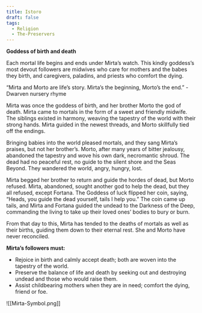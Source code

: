 ```yaml
---
title: Istoro
draft: false
tags:
  - Religion
  - The-Preservers
---
```

**Goddess of birth and death**

Each mortal life begins and ends under Mirta’s watch. This kindly goddess’s most devout followers are midwives who care for mothers and the babes they birth, and caregivers, paladins, and priests who comfort the dying.

“Mirta and Morto are life’s story. Mirta’s the beginning, Morto’s the end.” - Dwarven nursery rhyme

Mirta was once the goddess of birth, and her brother Morto the god of death. Mirta came to mortals in the form of a sweet and friendly midwife. The siblings existed in harmony, weaving the tapestry of the world with their strong hands. Mirta guided in the newest threads, and Morto skillfully tied off the endings.

Bringing babies into the world pleased mortals, and they sang Mirta’s praises, but not her brother’s. Morto, after many years of bitter jealousy, abandoned the tapestry and wove his own dark, necromantic shroud. The dead had no peaceful rest, no guide to the silent shore and the Seas Beyond. They wandered the world, angry, hungry, lost.

Mirta begged her brother to return and guide the hordes of dead, but Morto refused. Mirta, abandoned, sought another god to help the dead, but they all refused, except Fortana. The Goddess of luck flipped her coin, saying, “Heads, you guide the dead yourself, tails I help you.” The coin came up tails, and Mirta and Fortana guided the undead to the Darkness of the Deep, commanding the living to take up their loved ones’ bodies to bury or burn.

From that day to this, Mirta has tended to the deaths of mortals as well as their births, guiding them down to their eternal rest. She and Morto have never reconciled.

**Mirta’s followers must:**

- Rejoice in birth and calmly accept death; both are woven into the tapestry of the world.
- Preserve the balance of life and death by seeking out and destroying undead and those who would raise them.
- Assist childbearing mothers when they are in need; comfort the dying, friend or foe.


![[Mirta-Symbol.png]]